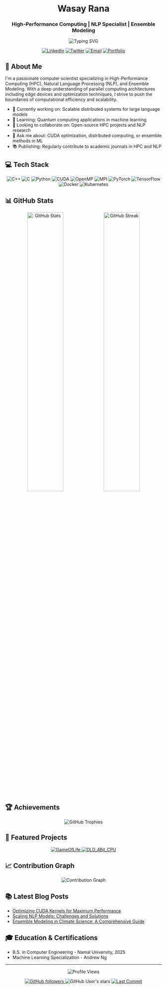 <h1 align="center">Wasay Rana</h1>
<h3 align="center"> High-Performance Computing | NLP Specialist | Ensemble Modeling </h3>

<p align="center">
  <img src="https://readme-typing-svg.herokuapp.com?font=Fira+Code&size=22&duration=3000&pause=1000&color=00F7F7&center=true&vCenter=true&width=500&lines=Optimizing+Performance+at+Scale;Decoding+Language+with+AI;Ensemble+Modeling+for+Complex+Systems" alt="Typing SVG" />
</p>

<p align="center">
  <a href="https://www.linkedin.com/in/wasay786/"><img src="https://img.shields.io/badge/-LinkedIn-0077B5?style=for-the-badge&logo=linkedin&logoColor=white" alt="LinkedIn"/></a>
  <a href="https://twitter.com/WasayRana"><img src="https://img.shields.io/badge/-Twitter-1DA1F2?style=for-the-badge&logo=twitter&logoColor=white" alt="Twitter"/></a>
  <a href="mailto:wasayrana2@gmail.com"><img src="https://img.shields.io/badge/-Email-D14836?style=for-the-badge&logo=gmail&logoColor=white" alt="Email"/></a>
  <a href="https://muhammad-wasay.vercel.app"><img src="https://img.shields.io/badge/-Portfolio-333333?style=for-the-badge&logo=github&logoColor=white" alt="Portfolio"/></a>
</p>

## 🚀 About Me

I'm a passionate computer scientist specializing in High-Performance Computing (HPC), Natural Language Processing (NLP), and Ensemble Modeling. With a deep understanding of parallel computing architectures including edge devices and optimization techniques, I strive to push the boundaries of computational efficiency and scalability.

- 🔭 Currently working on: Scalable distributed systems for large language models
- 🌱 Learning: Quantum computing applications in machine learning
- 👯 Looking to collaborate on: Open-source HPC projects and NLP research
- 💬 Ask me about: CUDA optimization, distributed computing, or ensemble methods in ML
- 📚 Publishing: Regularly contribute to academic journals in HPC and NLP

## 💻 Tech Stack

<p align="center">
  <img src="https://img.shields.io/badge/C++-00599C?style=for-the-badge&logo=c%2B%2B&logoColor=white" alt="C++" />
  <img src="https://img.shields.io/badge/C-A8B9CC?style=for-the-badge&logo=c&logoColor=white" alt="C" />
  <img src="https://img.shields.io/badge/Python-3776AB?style=for-the-badge&logo=python&logoColor=white" alt="Python" />
  <img src="https://img.shields.io/badge/CUDA-76B900?style=for-the-badge&logo=nvidia&logoColor=white" alt="CUDA" />
  <img src="https://img.shields.io/badge/OpenMP-005A9C?style=for-the-badge&logo=openmp&logoColor=white" alt="OpenMP" />
  <img src="https://img.shields.io/badge/MPI-008080?style=for-the-badge&logo=mpi&logoColor=white" alt="MPI" />
  <img src="https://img.shields.io/badge/PyTorch-EE4C2C?style=for-the-badge&logo=pytorch&logoColor=white" alt="PyTorch" />
  <img src="https://img.shields.io/badge/TensorFlow-FF6F00?style=for-the-badge&logo=tensorflow&logoColor=white" alt="TensorFlow" />
  <img src="https://img.shields.io/badge/Docker-2496ED?style=for-the-badge&logo=docker&logoColor=white" alt="Docker" />
  <img src="https://img.shields.io/badge/Kubernetes-326CE5?style=for-the-badge&logo=kubernetes&logoColor=white" alt="Kubernetes" />
</p>

## 📊 GitHub Stats

<p align="center">
  <img src="https://github-readme-stats.vercel.app/api?username=Wasay-Rana&show_icons=true&count_private=true&hide=prs&theme=github_dark" alt="GitHub Stats" width="48%" />
  <img src="https://github-readme-streak-stats.herokuapp.com/?user=Wasay-Rana&theme=github-dark-blue" alt="GitHub Streak" width="48%" />
</p>

## 🏆 Achievements

<p align="center">
  <img src="https://github-profile-trophy.vercel.app/?username=Wasay-Rana&theme=darkhub&column=4&margin-w=15&margin-h=15" alt="GitHub Trophies" />
</p>

## 🌟 Featured Projects

<p align="center">
  <a href="https://github.com/Wasay-Rana/Game-Of-Life">
    <img src="https://github-readme-stats.vercel.app/api/pin/?username=Wasay-Rana&repo=Game-Of-Life&theme=github_dark" alt="GameOfLife" />
  </a>
  <a href="https://github.com/Wasay-Rana/4Bit_CPU">
    <img src="https://github-readme-stats.vercel.app/api/pin/?username=Wasay-Rana&repo=4Bit_CPU&theme=github_dark" alt="DLD_4Bit_CPU" />
  </a>
</p>

## 📈 Contribution Graph

<p align="center">
  <img src="https://github-readme-activity-graph.vercel.app/graph?username=Wasay-Rana&theme=github-compact" alt="Contribution Graph" />
</p>

## 📚 Latest Blog Posts

<!-- BLOG-POST-LIST:START -->
- [Optimizing CUDA Kernels for Maximum Performance](https://yourwebsite.com/blog/optimizing-cuda-kernels)
- [Scaling NLP Models: Challenges and Solutions](https://yourwebsite.com/blog/scaling-nlp-models)
- [Ensemble Modeling in Climate Science: A Comprehensive Guide](https://yourwebsite.com/blog/ensemble-modeling-climate-science)
<!-- BLOG-POST-LIST:END -->

## 🎓 Education & Certifications

- B.S. in Computer Engineering - Namal University, 2025
- Machine Learning Specialization - Andrew Ng

---

<p align="center">
  <img src="https://komarev.com/ghpvc/?username=Wasay-Rana&color=blueviolet&style=for-the-badge&label=Profile+Views" alt="Profile Views" />
</p>

<p align="center">
  <a href="https://github.com/Wasay-Rana?tab=followers">
    <img src="https://img.shields.io/github/followers/Wasay-Rana?style=for-the-badge&color=blue" alt="GitHub followers" />
  </a>
  <img src="https://img.shields.io/github/stars/Wasay-Rana?style=for-the-badge&color=yellow" alt="GitHub User's stars" />
  <a href="https://github.com/Wasay-Rana/Wasay-Rana">
    <img src="https://img.shields.io/github/last-commit/Wasay-Rana/Wasay-Rana?style=for-the-badge&color=brightgreen" alt="Last Commit" />
  </a>
</p>
